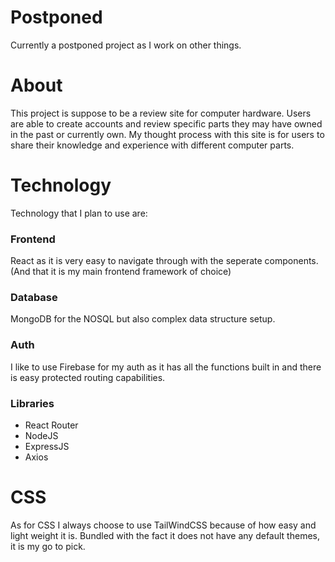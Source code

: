 # Postponed
Currently a postponed project as I work on other things.

# About
This project is suppose to be a review site for computer hardware. Users are able to create accounts and review specific parts they may have owned
in the past or currently own. My thought process with this site is for users to share their knowledge and experience with different computer parts.

# Technology
Technology that I plan to use are:

### Frontend
React as it is very easy to navigate through with the seperate components. (And that it is my main frontend framework of choice)

### Database
MongoDB for the NOSQL but also complex data structure setup.

### Auth
I like to use Firebase for my auth as it has all the functions built in and there is easy protected routing capabilities.

### Libraries
- React Router
- NodeJS
- ExpressJS
- Axios

# CSS
As for CSS I always choose to use TailWindCSS because of how easy and light weight it is. Bundled with the fact it does not have any default themes, it is my go to pick.

